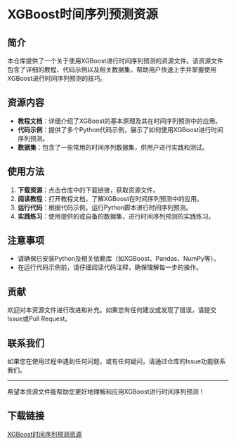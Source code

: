 # XGBoost时间序列预测资源

## 简介

本仓库提供了一个关于使用XGBoost进行时间序列预测的资源文件。该资源文件包含了详细的教程、代码示例以及相关数据集，帮助用户快速上手并掌握使用XGBoost进行时间序列预测的技巧。

## 资源内容

- **教程文档**：详细介绍了XGBoost的基本原理及其在时间序列预测中的应用。
- **代码示例**：提供了多个Python代码示例，展示了如何使用XGBoost进行时间序列预测。
- **数据集**：包含了一些常用的时间序列数据集，供用户进行实践和测试。

## 使用方法

1. **下载资源**：点击仓库中的下载链接，获取资源文件。
2. **阅读教程**：打开教程文档，了解XGBoost在时间序列预测中的应用。
3. **运行代码**：根据代码示例，运行Python脚本进行时间序列预测。
4. **实践练习**：使用提供的或自备的数据集，进行时间序列预测的实践练习。

## 注意事项

- 请确保已安装Python及相关依赖库（如XGBoost、Pandas、NumPy等）。
- 在运行代码示例前，请仔细阅读代码注释，确保理解每一步的操作。

## 贡献

欢迎对本资源文件进行改进和补充。如果您有任何建议或发现了错误，请提交Issue或Pull Request。

## 联系我们

如果您在使用过程中遇到任何问题，或有任何疑问，请通过仓库的Issue功能联系我们。

---

希望本资源文件能帮助您更好地理解和应用XGBoost进行时间序列预测！

## 下载链接

[XGBoost时间序列预测资源](https://pan.quark.cn/s/f154277c1cbb)